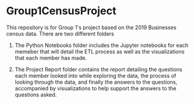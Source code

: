 # Group1CensusProject

This repository is for Group 1's project based on the 2019 Businesses census data.
There are two different folders

1. The Python Notebooks folder includes the Jupyter notebooks for each memeber that will detail the ETL process as well as the visualizations that each member has made.

2. The Project Report folder contains the report detailing the questions each member looked into while exploring the data,
the process of looking through the data, and finally the answers to the questions, accompanied by visualizations to help support the answers to the questions asked.
